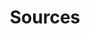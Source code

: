 ---
title: Sources
layout: category
order: 2
color: green
description: Fusce dapibus, tellus ac cursus commodo, tortor mauris condimentum nibh, ut fermentum massa justo sit amet risus. Lorem ipsum dolor sit amet, consectetur adipiscing elit.
---